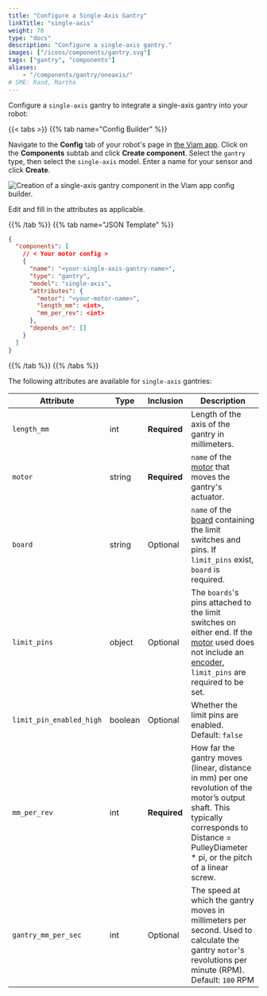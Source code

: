 ```yaml
---
title: "Configure a Single-Axis Gantry"
linkTitle: "single-axis"
weight: 70
type: "docs"
description: "Configure a single-axis gantry."
images: ["/icons/components/gantry.svg"]
tags: ["gantry", "components"]
aliases:
    - "/components/gantry/oneaxis/"
# SME: Rand, Martha
---
```


Configure a `single-axis` gantry to integrate a single-axis gantry into your robot:

{{< tabs >}}
{{% tab name="Config Builder" %}}

Navigate to the **Config** tab of your robot's page in [the Viam app](https://app.viam.com).
Click on the **Components** subtab and click **Create component**.
Select the `gantry` type, then select the `single-axis` model.
Enter a name for your sensor and click **Create**.

![Creation of a single-axis gantry component in the Viam app config builder.](/components/gantry/single-axis-ui-config.png)

Edit and fill in the attributes as applicable.

{{% /tab %}}
{{% tab name="JSON Template" %}}

```json {class="line-numbers linkable-line-numbers"}
{
  "components": [
    // < Your motor config >
    {
      "name": "<your-single-axis-gantry-name>",
      "type": "gantry",
      "model": "single-axis",
      "attributes": {
        "motor": "<your-motor-name>",
        "length_mm": <int>,
        "mm_per_rev": <int>
      },
      "depends_on": []
    }
  ]
}
```

{{% /tab %}}
{{% /tabs %}}

The following attributes are available for `single-axis` gantries:

| Attribute | Type | Inclusion | Description |
| --------- | ---- | --------- | ----------  |
| `length_mm` | int | **Required** | Length of the axis of the gantry in millimeters. |
| `motor` | string | **Required** | `name` of the [motor](/components/motor/) that moves the gantry's actuator. |
| `board`  |  string | Optional | `name` of the [board](/components/board/) containing the limit switches and pins. If `limit_pins` exist, `board` is required. |
| `limit_pins`  | object | Optional | The `boards`'s pins attached to the limit switches on either end. If the [motor](/components/motor/) used does not include an [encoder](/components/motor/gpio/encoded-motor/), `limit_pins` are required to be set. |
| `limit_pin_enabled_high` | boolean | Optional | Whether the limit pins are enabled. <br> Default: `false` |
| `mm_per_rev` | int | **Required** | How far the gantry moves (linear, distance in mm) per one revolution of the motor’s output shaft. This typically corresponds to Distance = PulleyDiameter * pi, or the pitch of a linear screw. |
| `gantry_mm_per_sec` | int | Optional | The speed at which the gantry moves in millimeters per second. Used to calculate the gantry `motor`'s revolutions per minute (RPM). <br> Default: `100` RPM |
